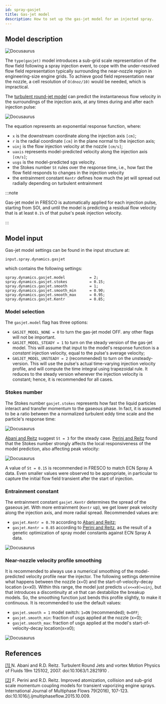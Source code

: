 ```yaml
---
id: spray-gasjet
title: Gas-jet model 
description: How to set up the gas-jet model for an injected spray.
---
```


## Model description

![Docusaurus](/img/spray_gasjet_model.svg)

The `type(gasjet)` model introduces a sub-grid scale representation of the flow field following a spray injection event, to cope with the under-resolved flow field representation typically surrounding the near-nozzle region in engineering-size engine grids. 
To achieve good field representation near the nozzle, a cell resolution of `O(dnoz/10)` would be needed, which is impractical. 

The [turbulent round-jet model](#1) can predict the instantaneous flow velocity in the surroundings of the injection axis, at any times during and after each injection pulse: 

![Docusaurus](/img/spray_gasjet_model_equations.svg)

The equation represents an exponential response function, where: 
- `x` is the downstream coordinate along the injection axis `[cm]`;
- `r` is the radial coordinate `[cm]` in the plane normal to the injection axis;
- `uinj` is the flow injection velocity at the nozzle `[cm/s]`;
- `uaxis` represents model-predicted velocity along the injection axis `[cm/s]`;
- `usgs` is the model-predicted sgs velocity.
- the Stokes number `St` rules over the response time, i.e., how fast the flow field responds to changes in the injection velocity
- the entrainment constant `Kentr` defines how much the jet will spread out radially depending on turbulent entrainment

:::note

Gas-jet model in FRESCO is automatically applied for each injection pulse, starting from SOI, and until the model is predicting a residual flow velocity that is at least `0.1%` of that pulse's peak injection velocity.

:::


## Model input

Gas-jet model settings can be found in the input structure at: 

```{octave}
input.spray.dynamics.gasjet
```

which contains the following settings: 

```
spray.dynamics.gasjet.model           = 2;
spray.dynamics.gasjet.stokes          = 0.15;
spray.dynamics.gasjet.smooth          = 1;
spray.dynamics.gasjet.smooth_min      = 0.90;
spray.dynamics.gasjet.smooth_max      = 0.95;
spray.dynamics.gasjet.Kentr           = 0.85;
```

### Model selection 

The `gasjet.model` flag has three options: 

- `GASJET_MODEL_NONE = 0` to turn the gas-jet model OFF. any other flags will not be important.
- `GASJET_MODEL_STEADY = 1` to turn on the steady version of the gas-jet model. This will assume that input to the model's response function is a _constant_ injection velocity, equal to the pulse's average velocity;
- `GASJET_MODEL_UNSTEADY = 2` (recommended) to turn on the unsteady-version. This will use the pulse's actual time-varying injection velocity profile, and will compute the time integral using trapezoidal rule. It reduces to the steady version whenever the injection velocity is constant; hence, it is recommended for all cases.

### Stokes number

The Stokes number `gasjet.stokes` represents how fast the liquid particles interact and transfer momentum to the gaseous phase.
In fact, it is assumed to be a ratio between the a normalized turbulent eddy time scale and the particle's response time: 

![Docusaurus](/img/spray_gasjet_stokes_meaning.svg)

[Abani and Reitz](#1) suggest `St = 3` for the steady case. [Perini and Reitz](#2) found that the Stokes number strongly affects the local responsiveness of the model prediction, also affecting peak velocity:

![Docusaurus](/img/spray_gasjet_stokes.svg)

A value of `St = 0.15` is recommended in FRESCO to match ECN Spray A data. Even smaller values were observed to be appropriate, in particular to capture the initial flow field transient after the start of injection.

### Entrainment constant

The entrainment constant `gasjet.Kentr` determines the spread of the gaseous jet. With more entrainment (`Kentr` up), we get lower peak velocity along the injection axis, and more radial spread. Recommended values are: 
- `gasjet.Kentr = 0.70` according to [Abani and Reitz](#1);
- `gasjet.Kentr = 0.85` according to [Perini and Reitz](#2), as the result of a genetic optimization of spray model constants against ECN Spray A data.

![Docusaurus](/img/spray_gasjet_Kentr.svg) 

### Near-nozzle velocity profile smoothing 

It is recommended to always use a numerical smoothing of the model-predicted velocity profile near the injector. 
The following settings determine what happens between the nozzle (x=0) and the start-of-velocity-decay location (x=x0).
Within this range, the model just predicts `u(x<=x0)=uinj`, but that introduces a discontinuity at `x0` that can destabilize the breakup models. 
So, the smoothing function just bends this profile slightly, to make it continuous. It is recommended to use the default values:

- `gasjet.smooth = 1` model switch: `1=ON` (recommended); `0=OFF`;
- `gasjet.smooth_min`: fraction of usgs applied at the nozzle (x=0);
- `gasjet.smooth_max`: fraction of usgs applied at the model's start-of-velocity-decay location(x=x0);
 
![Docusaurus](/img/spray_gasjet_smoothing.svg) 
 
 
## References
<a id="1" href="https://aip.scitation.org/doi/abs/10.1063/1.2821910">[1] </a> 
N. Abani and R.D. Reitz. 
Turbulent Round Jets and vortex Motion
Physics of Fluids 19m 125102, 2007. doi:10.1063/1.2821910 .

<a id="2" href="http://www.sciencedirect.com/science/article/pii/S0301932215002487">[2]</a> 
F. Perini and R.D. Reitz.
Improved atomization, collision and sub-grid scale momentum coupling models for transient vaporizing engine sprays.
International Journal of Multiphase Flows 79(2016), 107-123. doi:10.1016/j.ijmultiphaseflow.2015.10.009.    



